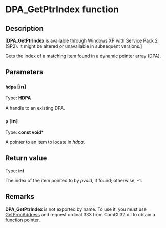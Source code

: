 # DPA_GetPtrIndex function

## Description

[**DPA_GetPtrIndex** is available through Windows XP with Service Pack 2 (SP2). It might be altered or unavailable in subsequent versions.]

Gets the index of a matching item found in a dynamic pointer array (DPA).

## Parameters

### `hdpa` [in]

Type: **HDPA**

A handle to an existing DPA.

### `p` [in]

Type: **const void***

A pointer to an item to locate in *hdpa*.

## Return value

Type: **int**

The index of the item pointed to by *pvoid*, if found; otherwise, -1.

## Remarks

**DPA_GetPtrIndex** is not exported by name. To use it, you must use [GetProcAddress](https://learn.microsoft.com/windows/desktop/api/libloaderapi/nf-libloaderapi-getprocaddress) and request ordinal 333 from ComCtl32.dll to obtain a function pointer.